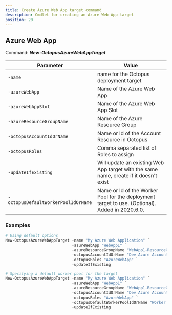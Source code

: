```yaml
---
title: Create Azure Web App target command
description: Cmdlet for creating an Azure Web App target
position: 20
---
```


## Azure Web App
Command: **_New-OctopusAzureWebAppTarget_**

| Parameter                           | Value                                         |
| ----------------------------------- | --------------------------------------------- |
| `-name`                             | name for the Octopus deployment target        |
| `-azureWebApp`                      | Name of the Azure Web App                     |
| `-azureWebAppSlot`                  | Name of the Azure Web App Slot                |
| `-azureResourceGroupName`           | Name of the Azure Resource Group              |
| `-octopusAccountIdOrName`           | Name or Id of the Account Resource in Octopus |
| `-octopusRoles`                     | Comma separated list of Roles to assign       |
| `-updateIfExisting`                 | Will update an existing Web App target with the same name, create if it doesn't exist |
| `-octopusDefaultWorkerPoolIdOrName` | Name or Id of the Worker Pool for the deployment target to use. (Optional). Added in 2020.6.0. |

### Examples


```powershell
# Using default options
New-OctopusAzureWebAppTarget -name "My Azure Web Application" `
                             -azureWebApp "WebApp1" `
                             -azureResourceGroupName "WebApp1-ResourceGroup"  `
                             -octopusAccountIdOrName "Dev Azure Account" `
                             -octopusRoles "AzureWebApp" `
                             -updateIfExisting

# Specifying a default worker pool for the target
New-OctopusAzureWebAppTarget -name "My Azure Web Application" `
                             -azureWebApp "WebApp1" `
                             -azureResourceGroupName "WebApp1-ResourceGroup"  `
                             -octopusAccountIdOrName "Dev Azure Account" `
                             -octopusRoles "AzureWebApp" `
                             -octopusDefaultWorkerPoolIdOrName "Worker Pool with Azure Access" `
                             -updateIfExisting
```